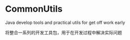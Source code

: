 # CommonUtils
Java develop tools and practical utils for get off work early

将整合一系列的开发工具包，用于在开发过程中解决实际问题